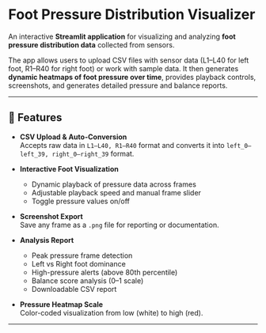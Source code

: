 # Foot Pressure Distribution Visualizer

An interactive **Streamlit application** for visualizing and analyzing **foot pressure distribution data** collected from sensors.  

The app allows users to upload CSV files with sensor data (L1–L40 for left foot, R1–R40 for right foot) or work with sample data. It then generates **dynamic heatmaps of foot pressure over time**, provides playback controls, screenshots, and generates detailed pressure and balance reports.  

---

## 🚀 Features

- **CSV Upload & Auto-Conversion**  
  Accepts raw data in `L1–L40, R1–R40` format and converts it into `left_0–left_39, right_0–right_39` format.  

- **Interactive Foot Visualization**  
  - Dynamic playback of pressure data across frames  
  - Adjustable playback speed and manual frame slider  
  - Toggle pressure values on/off  

- **Screenshot Export**  
  Save any frame as a `.png` file for reporting or documentation.  

- **Analysis Report**  
  - Peak pressure frame detection  
  - Left vs Right foot dominance  
  - High-pressure alerts (above 80th percentile)  
  - Balance score analysis (0–1 scale)  
  - Downloadable CSV report  

- **Pressure Heatmap Scale**  
  Color-coded visualization from low (white) to high (red).  

---
